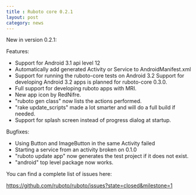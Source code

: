 ```yaml
---
title : Ruboto core 0.2.1
layout: post
category: news
---
```

New in version 0.2.1:

Features:

* Support for Android 3.1 api level 12
* Automatically add generated Activity or Service to AndroidManifest.xml
* Support for running the ruboto-core tests on Android 3.2
  Support for developing Android 3.2 apps is planned for ruboto-core 0.3.0.
* Full support for developing ruboto apps with MRI.
* New app icon by RedNifre.
* "ruboto gen class" now lists the actions performed.
* "rake update_scripts" made a lot smarter and will do a full build if needed.
* Support for splash screen instead of progress dialog at startup.

Bugfixes:

* Using Button and ImageButton in the same Activity failed
* Starting a service from an activity broken on 0.1.0
* "ruboto update app" now generates the test project if it does not exist.
* "android" top level package now works.

You can find a complete list of issues here:

https://github.com/ruboto/ruboto/issues?state=closed&milestone=1
